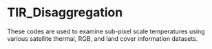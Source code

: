 # TIR_Disaggregation
These codes are used to examine sub-pixel scale temperatures using various satellite thermal, RGB, and land cover information datasets.
